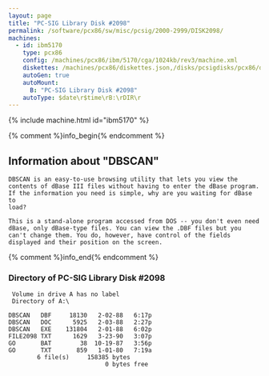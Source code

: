 ```yaml
---
layout: page
title: "PC-SIG Library Disk #2098"
permalink: /software/pcx86/sw/misc/pcsig/2000-2999/DISK2098/
machines:
  - id: ibm5170
    type: pcx86
    config: /machines/pcx86/ibm/5170/cga/1024kb/rev3/machine.xml
    diskettes: /machines/pcx86/diskettes.json,/disks/pcsigdisks/pcx86/diskettes.json
    autoGen: true
    autoMount:
      B: "PC-SIG Library Disk #2098"
    autoType: $date\r$time\rB:\rDIR\r
---
```


{% include machine.html id="ibm5170" %}

{% comment %}info_begin{% endcomment %}

## Information about "DBSCAN"

    DBSCAN is an easy-to-use browsing utility that lets you view the
    contents of dBase III files without having to enter the dBase program.
    If the information you need is simple, why are you waiting for dBase to
    load?
    
    This is a stand-alone program accessed from DOS -- you don't even need
    dBase, only dBase-type files. You can view the .DBF files but you
    can't change them. You do, however, have control of the fields
    displayed and their position on the screen.
{% comment %}info_end{% endcomment %}


### Directory of PC-SIG Library Disk #2098

     Volume in drive A has no label
     Directory of A:\

    DBSCAN   DBF     18130   2-02-88   6:17p
    DBSCAN   DOC      5925   2-03-88   2:27p
    DBSCAN   EXE    131804   2-01-88   6:02p
    FILE2098 TXT      1629   3-23-90   3:07p
    GO       BAT        38  10-19-87   3:56p
    GO       TXT       859   1-01-80   7:19a
            6 file(s)     158385 bytes
                               0 bytes free
